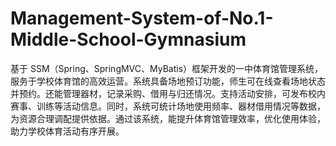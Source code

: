 # Management-System-of-No.1-Middle-School-Gymnasium
基于 SSM（Spring、SpringMVC、MyBatis）框架开发的一中体育馆管理系统，服务于学校体育馆的高效运营。系统具备场地预订功能，师生可在线查看场地状态并预约。还能管理器材，记录采购、借用与归还情况。支持活动安排，可发布校内赛事、训练等活动信息。同时，系统可统计场地使用频率、器材借用情况等数据，为资源合理调配提供依据。通过该系统，能提升体育馆管理效率，优化使用体验，助力学校体育活动有序开展。 
